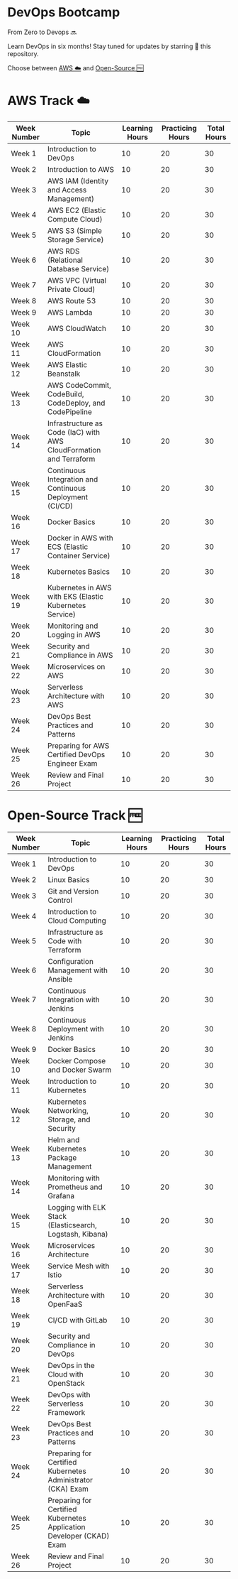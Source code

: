 # DevOps Bootcamp
From Zero to Devops 🔜

Learn DevOps in six months! Stay tuned for updates by starring 🌟 this repository.

Choose between [AWS ☁️](#aws-track) and [Open-Source 🆓](#open-source-track)

# AWS Track ☁️

| Week Number | Topic | Learning Hours | Practicing Hours | Total Hours |
| ----------- | ----- | -------------- | ---------------- | ----------- |
| Week 1      | Introduction to DevOps | 10 | 20 | 30 |
| Week 2      | Introduction to AWS | 10 | 20 | 30 |
| Week 3      | AWS IAM (Identity and Access Management) | 10 | 20 | 30 |
| Week 4      | AWS EC2 (Elastic Compute Cloud) | 10 | 20 | 30 |
| Week 5      | AWS S3 (Simple Storage Service) | 10 | 20 | 30 |
| Week 6      | AWS RDS (Relational Database Service) | 10 | 20 | 30 |
| Week 7      | AWS VPC (Virtual Private Cloud) | 10 | 20 | 30 |
| Week 8      | AWS Route 53 | 10 | 20 | 30 |
| Week 9      | AWS Lambda | 10 | 20 | 30 |
| Week 10     | AWS CloudWatch | 10 | 20 | 30 |
| Week 11     | AWS CloudFormation | 10 | 20 | 30 |
| Week 12     | AWS Elastic Beanstalk | 10 | 20 | 30 |
| Week 13     | AWS CodeCommit, CodeBuild, CodeDeploy, and CodePipeline | 10 | 20 | 30 |
| Week 14     | Infrastructure as Code (IaC) with AWS CloudFormation and Terraform | 10 | 20 | 30 |
| Week 15     | Continuous Integration and Continuous Deployment (CI/CD) | 10 | 20 | 30 |
| Week 16     | Docker Basics | 10 | 20 | 30 |
| Week 17     | Docker in AWS with ECS (Elastic Container Service) | 10 | 20 | 30 |
| Week 18     | Kubernetes Basics | 10 | 20 | 30 |
| Week 19     | Kubernetes in AWS with EKS (Elastic Kubernetes Service) | 10 | 20 | 30 |
| Week 20     | Monitoring and Logging in AWS | 10 | 20 | 30 |
| Week 21     | Security and Compliance in AWS | 10 | 20 | 30 |
| Week 22     | Microservices on AWS | 10 | 20 | 30 |
| Week 23     | Serverless Architecture with AWS | 10 | 20 | 30 |
| Week 24     | DevOps Best Practices and Patterns | 10 | 20 | 30 |
| Week 25     | Preparing for AWS Certified DevOps Engineer Exam | 10 | 20 | 30 |
| Week 26     | Review and Final Project | 10 | 20 | 30 |

# Open-Source Track 🆓

| Week Number | Topic | Learning Hours | Practicing Hours | Total Hours |
| ----------- | ----- | -------------- | ---------------- | ----------- |
| Week 1      | Introduction to DevOps | 10 | 20 | 30 |
| Week 2      | Linux Basics | 10 | 20 | 30 |
| Week 3      | Git and Version Control | 10 | 20 | 30 |
| Week 4      | Introduction to Cloud Computing | 10 | 20 | 30 |
| Week 5      | Infrastructure as Code with Terraform | 10 | 20 | 30 |
| Week 6      | Configuration Management with Ansible | 10 | 20 | 30 |
| Week 7      | Continuous Integration with Jenkins | 10 | 20 | 30 |
| Week 8      | Continuous Deployment with Jenkins | 10 | 20 | 30 |
| Week 9      | Docker Basics | 10 | 20 | 30 |
| Week 10     | Docker Compose and Docker Swarm | 10 | 20 | 30 |
| Week 11     | Introduction to Kubernetes | 10 | 20 | 30 |
| Week 12     | Kubernetes Networking, Storage, and Security | 10 | 20 | 30 |
| Week 13     | Helm and Kubernetes Package Management | 10 | 20 | 30 |
| Week 14     | Monitoring with Prometheus and Grafana | 10 | 20 | 30 |
| Week 15     | Logging with ELK Stack (Elasticsearch, Logstash, Kibana) | 10 | 20 | 30 |
| Week 16     | Microservices Architecture | 10 | 20 | 30 |
| Week 17     | Service Mesh with Istio | 10 | 20 | 30 |
| Week 18     | Serverless Architecture with OpenFaaS | 10 | 20 | 30 |
| Week 19     | CI/CD with GitLab | 10 | 20 | 30 |
| Week 20     | Security and Compliance in DevOps | 10 | 20 | 30 |
| Week 21     | DevOps in the Cloud with OpenStack | 10 | 20 | 30 |
| Week 22     | DevOps with Serverless Framework | 10 | 20 | 30 |
| Week 23     | DevOps Best Practices and Patterns | 10 | 20 | 30 |
| Week 24     | Preparing for Certified Kubernetes Administrator (CKA) Exam | 10 | 20 | 30 |
| Week 25     | Preparing for Certified Kubernetes Application Developer (CKAD) Exam | 10 | 20 | 30 |
| Week 26     | Review and Final Project | 10 | 20 | 30 |
